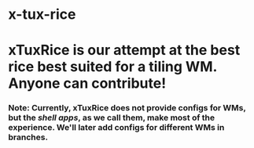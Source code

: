 # x-tux-rice

# xTuxRice is our attempt at the best rice best suited for a tiling WM. Anyone can contribute!

### Note: Currently, xTuxRice does not provide configs for WMs, but the _shell apps_, as we call them, make most of the experience. We'll later add configs for different WMs in branches.
